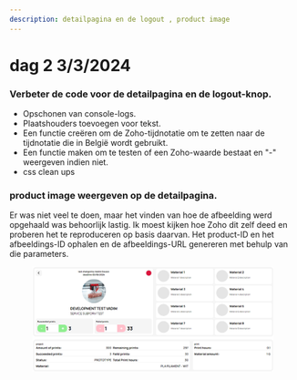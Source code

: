 ```yaml
---
description: detailpagina en de logout , product image
---
```


# dag 2 3/3/2024

### Verbeter de code voor de detailpagina en de logout-knop.

* Opschonen van console-logs.
* Plaatshouders toevoegen voor tekst.
* Een functie creëren om de Zoho-tijdnotatie om te zetten naar de tijdnotatie die in België wordt gebruikt.
* Een functie maken om te testen of een Zoho-waarde bestaat en "-" weergeven indien niet.
* css clean ups&#x20;

### product image weergeven op de detailpagina.

Er was niet veel te doen, maar het vinden van hoe de afbeelding werd opgehaald was behoorlijk lastig. Ik moest kijken hoe Zoho dit zelf deed en proberen het te reproduceren op basis daarvan. Het product-ID en het afbeeldings-ID ophalen en de afbeeldings-URL genereren met behulp van die parameters.

<figure><img src="../.gitbook/assets/Schermafbeelding 2024-04-04 123553.png" alt=""><figcaption></figcaption></figure>
